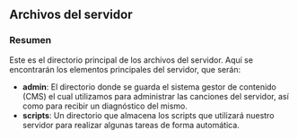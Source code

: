 ## Archivos del servidor

### Resumen

Este es el directorio principal de los archivos del servidor. Aquí se encontrarán los elementos principales del servidor, que serán:

- **admin**: El directorio donde se guarda el sistema gestor de contenido (CMS) el cual utilizamos para administrar las canciones del servidor, así como para recibir un diagnóstico del mismo.
- **scripts**: Un directorio que almacena los scripts que utilizará nuestro servidor para realizar algunas tareas de forma automática.
